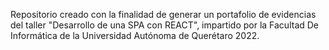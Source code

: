 Repositorio creado con la finalidad de generar un portafolio de evidencias del taller "Desarrollo de una SPA con REACT", impartido por la Facultad De Informática de la Universidad Autónoma de Querétaro 2022. 

